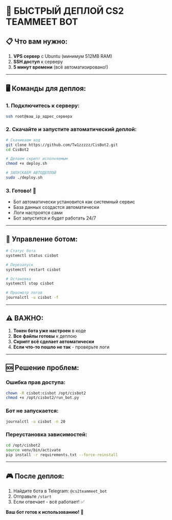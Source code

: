 # 🚀 БЫСТРЫЙ ДЕПЛОЙ CS2 TEAMMEET BOT

## 📋 Что вам нужно:
1. **VPS сервер** с Ubuntu (минимум 512MB RAM)
2. **SSH доступ** к серверу
3. **5 минут времени** (всё автоматизировано!)

---

## 🖥️ Команды для деплоя:

### 1. Подключитесь к серверу:
```bash
ssh root@ваш_ip_адрес_сервера
```

### 2. Скачайте и запустите автоматический деплой:
```bash
# Скачиваем код
git clone https://github.com/Tw1zzzzz/CisBot2.git
cd CisBot2

# Делаем скрипт исполняемым
chmod +x deploy.sh

# ЗАПУСКАЕМ АВТОДЕПЛОЙ
sudo ./deploy.sh
```

### 3. Готово! 🎉
- Бот автоматически установится как системный сервис
- База данных создастся автоматически
- Логи настроятся сами
- Бот запустится и будет работать 24/7

---

## 🔧 Управление ботом:

```bash
# Статус бота
systemctl status cisbot

# Перезапуск
systemctl restart cisbot

# Остановка
systemctl stop cisbot

# Просмотр логов
journalctl -u cisbot -f
```

---

## ⚠️ ВАЖНО:

1. **Токен бота уже настроен** в коде
2. **Все файлы готовы** к деплою
3. **Скрипт всё сделает автоматически**
4. **Если что-то пошло не так** - проверьте логи

---

## 🆘 Решение проблем:

### Ошибка прав доступа:
```bash
chown -R cisbot:cisbot /opt/cisbot2
chmod +x /opt/cisbot2/run_bot.py
```

### Бот не запускается:
```bash
journalctl -u cisbot -n 20
```

### Переустановка зависимостей:
```bash
cd /opt/cisbot2
source venv/bin/activate
pip install -r requirements.txt --force-reinstall
```

---

## 🎮 После деплоя:

1. Найдите бота в Telegram: `@cs2teammeet_bot`
2. Отправьте `/start`
3. Если отвечает - всё работает! ✅

**Ваш бот готов к использованию!** 🚀
